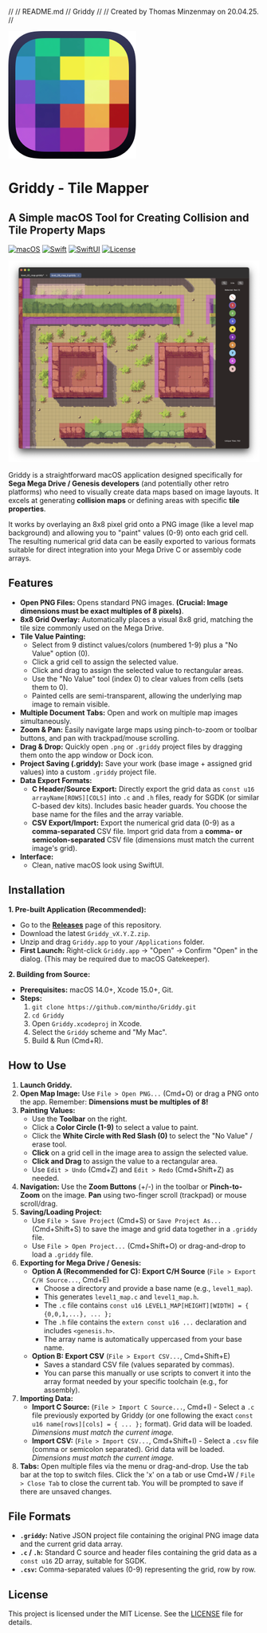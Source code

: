 //
//  README.md
//  Griddy
//
//  Created by Thomas Minzenmay on 20.04.25. 
//

![Griddy App Icon](img/Icon.png)

# Griddy - Tile Mapper

## A Simple macOS Tool for Creating Collision and Tile Property Maps

[![macOS](https://img.shields.io/badge/macOS-14.0%2B-blue)](https://www.apple.com/macos)
[![Swift](https://img.shields.io/badge/Swift-5.9%2B-orange.svg)](https://swift.org)
[![SwiftUI](https://img.shields.io/badge/SwiftUI-Latest-brightgreen.svg)](https://developer.apple.com/xcode/swiftui/)
[![License](https://img.shields.io/badge/License-MIT-lightgrey.svg)](LICENSE) 

![Griddy App Screenshot](img/Griddy.png) 

Griddy is a straightforward macOS application designed specifically for **Sega Mega Drive / Genesis developers** (and potentially other retro platforms) who need to visually create data maps based on image layouts. It excels at generating **collision maps** or defining areas with specific **tile properties**.

It works by overlaying an 8x8 pixel grid onto a PNG image (like a level map background) and allowing you to "paint" values (0-9) onto each grid cell. The resulting numerical grid data can be easily exported to various formats suitable for direct integration into your Mega Drive C or assembly code arrays.

## Features

*   **Open PNG Files:** Opens standard PNG images. **(Crucial: Image dimensions must be exact multiples of 8 pixels)**.
*   **8x8 Grid Overlay:** Automatically places a visual 8x8 grid, matching the tile size commonly used on the Mega Drive.
*   **Tile Value Painting:**
    *   Select from 9 distinct values/colors (numbered 1-9) plus a "No Value" option (0).
    *   Click a grid cell to assign the selected value.
    *   Click and drag to assign the selected value to rectangular areas.
    *   Use the "No Value" tool (index 0) to clear values from cells (sets them to 0).
    *   Painted cells are semi-transparent, allowing the underlying map image to remain visible.
*   **Multiple Document Tabs:** Open and work on multiple map images simultaneously.
*   **Zoom & Pan:** Easily navigate large maps using pinch-to-zoom or toolbar buttons, and pan with trackpad/mouse scrolling.
*   **Drag & Drop:** Quickly open `.png` or `.griddy` project files by dragging them onto the app window or Dock icon.
*   **Project Saving (.griddy):** Save your work (base image + assigned grid values) into a custom `.griddy` project file.
*   **Data Export Formats:**
    *   **C Header/Source Export:** Directly export the grid data as `const u16 arrayName[ROWS][COLS]` into `.c` and `.h` files, ready for SGDK (or similar C-based dev kits). Includes basic header guards. You choose the base name for the files and the array variable. 
    *   **CSV Export/Import:** Export the numerical grid data (0-9) as a **comma-separated** CSV file. Import grid data from a **comma- or semicolon-separated** CSV file (dimensions must match the current image's grid). 
*   **Interface:**
    *   Clean, native macOS look using SwiftUI.

## Installation

**1. Pre-built Application (Recommended):**

*   Go to the **[Releases](https://github.com/mintho/Griddy/releases)** page of this repository. 
*   Download the latest `Griddy_vX.Y.Z.zip`.
*   Unzip and drag `Griddy.app` to your `/Applications` folder.
*   **First Launch:** Right-click `Griddy.app` -> "Open" -> Confirm "Open" in the dialog. (This may be required due to macOS Gatekeeper).

**2. Building from Source:**

*   **Prerequisites:** macOS 14.0+, Xcode 15.0+, Git.
*   **Steps:**
    1.  `git clone https://github.com/mintho/Griddy.git`
    2.  `cd Griddy`
    3.  Open `Griddy.xcodeproj` in Xcode.
    4.  Select the `Griddy` scheme and "My Mac".
    5.  Build & Run (Cmd+R).

## How to Use

1.  **Launch Griddy.**
2.  **Open Map Image:** Use `File > Open PNG...` (Cmd+O) or drag a PNG onto the app. Remember: **Dimensions must be multiples of 8!**
3.  **Painting Values:**
    *   Use the **Toolbar** on the right.
    *   Click a **Color Circle (1-9)** to select a value to paint.
    *   Click the **White Circle with Red Slash (0)** to select the "No Value" / erase tool.
    *   **Click** on a grid cell in the image area to assign the selected value.
    *   **Click and Drag** to assign the value to a rectangular area.
    *   Use `Edit > Undo` (Cmd+Z) and `Edit > Redo` (Cmd+Shift+Z) as needed.
4.  **Navigation:** Use the **Zoom Buttons** (+/-) in the toolbar or **Pinch-to-Zoom** on the image. **Pan** using two-finger scroll (trackpad) or mouse scroll/drag.
5.  **Saving/Loading Project:**
    *   Use `File > Save Project` (Cmd+S) or `Save Project As...` (Cmd+Shift+S) to save the image and grid data together in a `.griddy` file.
    *   Use `File > Open Project...` (Cmd+Shift+O) or drag-and-drop to load a `.griddy` file.
6.  **Exporting for Mega Drive / Genesis:**
    *   **Option A (Recommended for C): Export C/H Source** (`File > Export C/H Source...`, Cmd+E)
        *   Choose a directory and provide a base name (e.g., `level1_map`).
        *   This generates `level1_map.c` and `level1_map.h`.
        *   The `.c` file contains `const u16 LEVEL1_MAP[HEIGHT][WIDTH] = { {0,0,1,...}, ... };`
        *   The `.h` file contains the `extern const u16 ...` declaration and includes `<genesis.h>`.
        *   The array name is automatically uppercased from your base name.
    *   **Option B: Export CSV** (`File > Export CSV...`, Cmd+Shift+E)
        *   Saves a standard CSV file (values separated by commas).
        *   You can parse this manually or use scripts to convert it into the array format needed by your specific toolchain (e.g., for assembly).
7.  **Importing Data:**
    *   **Import C Source:** (`File > Import C Source...`, Cmd+I) - Select a `.c` file previously exported by Griddy (or one following the exact `const u16 name[rows][cols] = { ... };` format). Grid data will be loaded. *Dimensions must match the current image.*
    *   **Import CSV:** (`File > Import CSV...`, Cmd+Shift+I) - Select a `.csv` file (comma or semicolon separated). Grid data will be loaded. *Dimensions must match the current image.*
8.  **Tabs:** Open multiple files via the menu or drag-and-drop. Use the tab bar at the top to switch files. Click the 'x' on a tab or use Cmd+W / `File > Close Tab` to close the current tab. You will be prompted to save if there are unsaved changes.

## File Formats

*   **`.griddy`:** Native JSON project file containing the original PNG image data and the current grid data array.
*   **`.c` / `.h`:** Standard C source and header files containing the grid data as a `const u16` 2D array, suitable for SGDK.
*   **`.csv`:** Comma-separated values (0-9) representing the grid, row by row.

## License

This project is licensed under the MIT License. See the [LICENSE](LICENSE) file for details.


